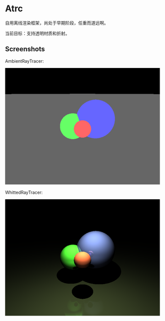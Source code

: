 # Atrc

自用离线渲染框架，尚处于早期阶段，任重而道远啊。

当前目标：支持透明材质和折射。

## Screenshots

AmbientRayTracer:

![img0](Output/ExampleOutput_AmbientIntegrator.png)

WhittedRayTracer:

![img1](Output/ExampleOutput_WhittedIntegrator.png)
